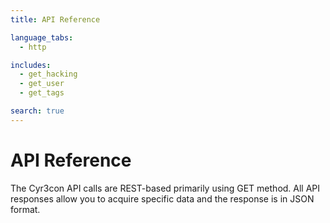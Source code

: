 ```yaml
---
title: API Reference

language_tabs:
  - http

includes:
  - get_hacking
  - get_user
  - get_tags

search: true
---
```


# API Reference

The Cyr3con API calls are REST-based primarily using GET method. All API responses allow you to acquire specific data and the response is in JSON format.

